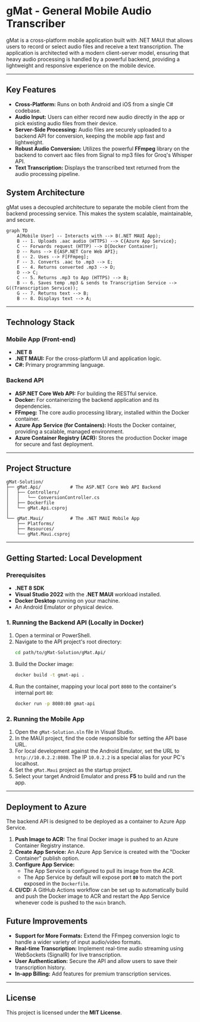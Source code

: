 ﻿# gMat - General Mobile Audio Transcriber

gMat is a cross-platform mobile application built with .NET MAUI that allows users to record or select audio files and receive a text transcription. The application is architected with a modern client-server model, ensuring that heavy audio processing is handled by a powerful backend, providing a lightweight and responsive experience on the mobile device.

---

## Key Features

*   **Cross-Platform:** Runs on both Android and iOS from a single C# codebase.
*   **Audio Input:** Users can either record new audio directly in the app or pick existing audio files from their device.
*   **Server-Side Processing:** Audio files are securely uploaded to a backend API for conversion, keeping the mobile app fast and lightweight.
*   **Robust Audio Conversion:** Utilizes the powerful **FFmpeg** library on the backend to convert aac files from Signal to mp3 files for Groq's Whisper API.
*   **Text Transcription:** Displays the transcribed text returned from the audio processing pipeline.

## System Architecture

gMat uses a decoupled architecture to separate the mobile client from the backend processing service. This makes the system scalable, maintainable, and secure.

```mermaid
graph TD
    A[Mobile User] -- Interacts with --> B(.NET MAUI App);
    B -- 1. Uploads .aac audio (HTTPS) --> C{Azure App Service};
    C -- Forwards request (HTTP) --> D[Docker Container];
    D -- Runs --> E{ASP.NET Core Web API};
    E -- 2. Uses --> F[FFmpeg];
    F -- 3. Converts .aac to .mp3 --> E;
    E -- 4. Returns converted .mp3 --> D;
    D --> C;
    C -- 5. Returns .mp3 to App (HTTPS) --> B;
    B -- 6. Saves temp .mp3 & sends to Transcription Service --> G((Transcription Service));
    G -- 7. Returns text --> B;
    B -- 8. Displays text --> A;
```

---

## Technology Stack

### Mobile App (Front-end)

*   **.NET 8**
*   **.NET MAUI:** For the cross-platform UI and application logic.
*   **C#:** Primary programming language.

### Backend API

*   **ASP.NET Core Web API:** For building the RESTful service.
*   **Docker:** For containerizing the backend application and its dependencies.
*   **FFmpeg:** The core audio processing library, installed within the Docker container.
*   **Azure App Service (for Containers):** Hosts the Docker container, providing a scalable, managed environment.
*   **Azure Container Registry (ACR):** Stores the production Docker image for secure and fast deployment.

---

## Project Structure

```
gMat-Solution/
├── gMat.Api/           # The ASP.NET Core Web API Backend
│   ├── Controllers/
│   │   └── ConversionController.cs
│   ├── Dockerfile
│   └── gMat.Api.csproj
│
└── gMat.Maui/          # The .NET MAUI Mobile App
    ├── Platforms/
    ├── Resources/
    └── gMat.Maui.csproj
```

---

## Getting Started: Local Development

### Prerequisites

*   **.NET 8 SDK**
*   **Visual Studio 2022** with the **.NET MAUI** workload installed.
*   **Docker Desktop** running on your machine.
*   An Android Emulator or physical device.

### 1. Running the Backend API (Locally in Docker)

1.  Open a terminal or PowerShell.
2.  Navigate to the API project's root directory:
    ```bash
    cd path/to/gMat-Solution/gMat.Api/
    ```
3.  Build the Docker image:
    ```bash
    docker build -t gmat-api .
    ```
4.  Run the container, mapping your local port `8080` to the container's internal port `80`:
    ```bash
    docker run -p 8080:80 gmat-api
    ```

### 2. Running the Mobile App

1.  Open the `gMat-Solution.sln` file in Visual Studio.
2.  In the MAUI project, find the code responsible for setting the API base URL.
3.  For local development against the Android Emulator, set the URL to `http://10.0.2.2:8080`. The IP `10.0.2.2` is a special alias for your PC's localhost.
4.  Set the `gMat.Maui` project as the startup project.
5.  Select your target Android Emulator and press **F5** to build and run the app.

---

## Deployment to Azure

The backend API is designed to be deployed as a container to Azure App Service.

1.  **Push Image to ACR:** The final Docker image is pushed to an Azure Container Registry instance.
2.  **Create App Service:** An Azure App Service is created with the "Docker Container" publish option.
3.  **Configure App Service:**
    *   The App Service is configured to pull its image from the ACR.
    *   The App Service by default will expose port **`80`** to match the port exposed in the `Dockerfile`.
4.  **CI/CD:** A GitHub Actions workflow can be set up to automatically build and push the Docker image to ACR and restart the App Service whenever code is pushed to the `main` branch.

## Future Improvements

*   **Support for More Formats:** Extend the FFmpeg conversion logic to handle a wider variety of input audio/video formats.
*   **Real-time Transcription:** Implement real-time audio streaming using WebSockets (SignalR) for live transcription.
*   **User Authentication:** Secure the API and allow users to save their transcription history.
*   **In-app Billing:** Add features for premium transcription services.

---

## License

This project is licensed under the **MIT License**.